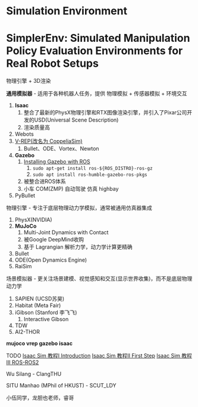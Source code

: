 # Simulation Environment




# SimplerEnv: Simulated Manipulation Policy Evaluation Environments for Real Robot Setups

[](https://github.com/simpler-env/SimplerEnv)


物理引擎 + 3D渲染


**通用模拟器** - 适用于各种机器人任务，提供 物理模拟 + 传感器模拟 + 环境交互
1. **Isaac**
   1. 整合了最新的PhysX物理引擎和RTX图像渲染引擎，并引入了Pixar公司开发的USD(Universal Scene Description)
   2. 渲染质量高
2. Webots
3. [V-REP(改名为 CoppeliaSim)](https://www.coppeliarobotics.com/)
   1. Bullet、ODE、Vortex、Newton
4. **Gazebo**
   1. [Installing Gazebo with ROS](https://gazebosim.org/docs/latest/ros_installation/)
      1. `sudo apt-get install ros-${ROS_DISTRO}-ros-gz`
      2. `sudo apt install ros-humble-gazebo-ros-pkgs`
   2. 被整合进ROS体系
   3. 小车 COM(ZMP) 自动驾驶 仿真 highbay
5. PyBullet


物理引擎 - 专注于底层物理动力学模拟，通常被通用仿真器集成
1. PhysX(NVIDIA)
2. **MuJoCo**
   1. Multi-Joint Dynamics with Contact
   2. 被Google DeepMind收购
   3. 基于 Lagrangian 解析力学，动力学计算更精确
3. Bullet
4. ODE(Open Dynamics Engine)
5. RaiSim

场景模拟器 - 更关注场景建模、视觉感知和交互(显示世界收集)，而不是底层物理动力学
1. SAPIEN (UCSD苏昊)
2. Habitat (Meta Fair)
3. iGibson (Stanford 李飞飞)
   1. Interactive Gibson
4. TDW
5. AI2-THOR





**mujoco vrep gazebo isaac**



TODO
[Isaac Sim 教程I Introduction](https://www.bilibili.com/video/BV1EN4y1w7D5)
[Isaac Sim 教程II First Step](https://www.bilibili.com/video/BV1Ee4y1m71J)
[Isaac Sim 教程III ROS-ROS2](https://www.bilibili.com/video/BV1aR4y1X7R8)




Wu Silang - ClangTHU

SITU Manhao (MPhil of HKUST) - SCUT_LDY

小伍同学，龙胆也老师，睿哥
